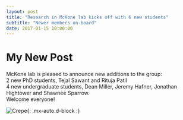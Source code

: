 ```yaml
---
layout: post
title: "Research in McKone lab kicks off with 6 new students"
subtitle: "Newer members on-board"
date: 2017-01-15 10:00:00
---
```

# My New Post

McKone lab is pleased to announce new additions to the group:  
2 new PhD students, Tejal Sawant and Rituja Patil  
4 new undergraduate students, Dean Miller, Jeremy Hafner, Jonathan Hightower and Shawnee Sparrow.  
Welcome everyone! 

![Crepe](https://raw.githubusercontent.com/Advay2803/advay2803.github.io/master/assets/img/labin260days.png){: .mx-auto.d-block :}


